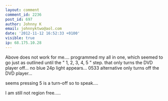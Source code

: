 ```yaml
---
layout: comment
comment_id: 2236
post_id: 697
author: Johnny K
email: johnnyktwo@aol.com
date: '2012-11-12 16:52:33 +0100'
visible: true
ip: 68.175.10.28
---
```

Above does not work for me....
programmed my all in one, which seemed to go just as outlined until the " 1, 2, 3, 4, 5 " step. that only turns the DVD player off...
no blue 24p light appears...
0533 alternative only turns off the DVD player...

seems pressing 5 is a turn-off so to speak....

I am still not region free.....
